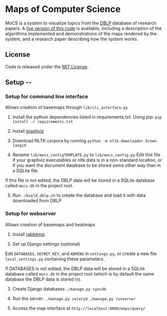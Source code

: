 # Maps of Computer Science
MoCS is a system to visualize topics from the [DBLP](http://dblp.uni-trier.de/) database of research papers. A [live version of this code](http://mocs.cs.arizona.edu) is available, including a description of the algorithms implemented and demonstrations of the maps rendered by the system, and a research paper describing how the system works.

## License
Code is released under the [MIT License](MIT-LICENSE.txt).

## Setup -- 
### Setup for command line interface
Allows creation of basemaps through `lib/cli_interface.py`
1. Install the python dependencies listed in requirements.txt. Using pip:
`pip install -r requirements.txt`

2. Install [graphviz](http://graphviz.org/Download..php)

3. Download NLTK corpora by running `python -m nltk.downloader brown langid`

4. Rename `lib/mocs_configTEMPLATE.py` to `lib/mocs_config.py`
Edit this file if your graphviz executables or nltk data is in a non-standard location, or if you want the document database to be stored some other way than in a SQLite file.

If this file is not edited, the DBLP data will be stored in a SQLite database called `mocs.db` in the project root.

5. Run `./build_dblp.sh` to create the database and load it with data downloaded from DBLP

### Setup for webserver
Allows creation of basemaps and heatmaps
1. Install [rabbitmq](http://www.rabbitmq.com/download.html).

2. Set up Django settings (optional)

Edit `DATABASES`, `SECRET_KEY`, and `ADMINS` in `settings.py`, or create a new file
`local_settings.py` containing these parameters.

If DATABASES is not edited, the DBLP data will be stored in a SQLite database called `mocs.db` in the project root (which is by default the same database the DBLP data is stored in).

3. Create Django databases
`./manage.py syncdb`

4. Run the server:
`./manage.py celeryd`
`./manage.py runserver`

5. Access the map interface at
`http://localhost:8000/maps/query/`

